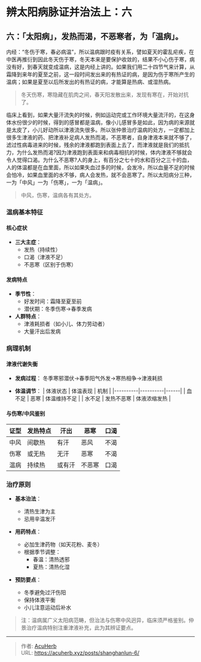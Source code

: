 # 辨太阳病脉证并治法上：六


## 六：「太阳病」，发热而渴，不恶寒者，为「温病」。

<!--more-->

内经：“冬伤于寒，春必病温”，所以温病跟时疫有关系，譬如夏天的霍乱疟疾，在中医再推衍到因此冬天伤于寒，冬天本来是要保护收敛的，结果不小心伤于寒，病没有好，到春天就变成温病，这是内经上讲的。如果我们用二十四节气来计算，从霜降到来年的夏至之前，这一段时间发出来的有热证的病，是因为伤于寒所产生的温病；如果是夏至以后所发出的有热证的病，才能算是热病、或湿热病。

> 冬天伤寒，寒隐藏在肌肉之间，春天阳发散出来，发现有寒在，开始对抗了。

临床上看到，如果大量汗流失的时候，例如运动完或工作环境大量流汗的，在这身体水份很少的时候，得到的感冒都是温病，像小儿感冒多是如此，因为病的来源就是太皮了，小儿好动所以津液流失很多。所以张仲景治疗温病的处方，一定都加上很多生津液的药、把津液补足病人发热而渴，不恶寒者，自身津液本来就不够了，滤过性病毒进来的时候，残余的津液都跑到表面上去了，而津液就是我们的抵抗力，为什么发热而渴?因为津液跑到表面来和病毒相抗的时候，体内津液不够就会令人觉得口渴。为什么不恶寒?人的身上，有百分之七十的水和百分之三十的血，人的体温都是在血里面，所以如果失血过多的时候，会发冷，所以血量不足的时候会怕冷，如果血里面的水不够，病人会发热，就不会恶寒了。所以太阳病分三种，一为「中风」一为「伤寒」，一为「温病」。

> 中风，伤寒，温病各有其处方。

### 温病基本特征
#### 核心症状
- **三大主症**：
  - 发热（持续性）
  - 口渴（津液不足）
  - 不恶寒（区别于伤寒）

#### 发病特点
- **季节性**：
  - 好发时间：霜降至夏至前
  - 潜伏期：冬季伤寒→春季发病
- **人群特点**：
  - 津液耗损者（如小儿、体力劳动者）
  - 大量汗出后发病

### 病理机制
#### 津液代谢失衡
- **发病过程**：
  冬季寒邪潜伏→春季阳气外发→寒热相争→津液耗损

- **体温调节**：
  | 体液状态 | 体温表现 | 机制 |
  |----------|----------|------|
  | 血不足 | 恶寒 | 体温维持不足 |
  | 水不足 | 发热不恶寒 | 体液浓缩发热 |

#### 与伤寒/中风鉴别
| 证型 | 发热特点 | 汗出 | 恶寒 | 口渴 |
|------|----------|------|------|------|
| 中风 | 间歇热 | 有汗 | 恶风 | 不渴 |
| 伤寒 | 或无热 | 无汗 | 恶寒 | 不渴 |
| 温病 | 持续热 | 或有汗 | 不恶寒 | 口渴 |

### 治疗原则
- **基本治法**：
  - 清热生津为主
  - 忌用辛温发汗

- **用药特点**：
  - 必加生津药物（如天花粉、麦冬）
  - 根据季节调整：
    - 春温：清热透邪
    - 夏热：清热化湿

- **预防要点**：
  - 冬季避免过汗伤阳
  - 保持体液平衡
  - 小儿注意运动后补水

> 注：温病属广义太阳病范畴，但治法与伤寒中风迥异，临床须严格鉴别。仲景治疗温病特别注重津液补充，此为其辨证要点。

---

> 作者: [AcuHerb](https://acuherb.xyz)  
> URL: https://acuherb.xyz/posts/shanghanlun-6/  


